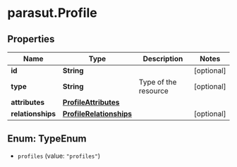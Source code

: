# parasut.Profile

## Properties
Name | Type | Description | Notes
------------ | ------------- | ------------- | -------------
**id** | **String** |  | [optional] 
**type** | **String** | Type of the resource | [optional] 
**attributes** | [**ProfileAttributes**](ProfileAttributes.md) |  | 
**relationships** | [**ProfileRelationships**](ProfileRelationships.md) |  | [optional] 


<a name="TypeEnum"></a>
## Enum: TypeEnum


* `profiles` (value: `"profiles"`)




